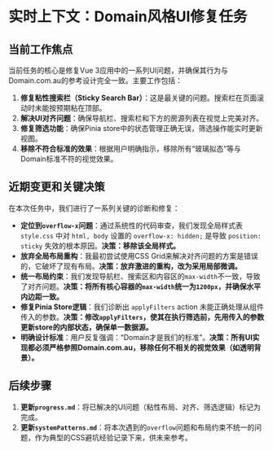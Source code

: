 # 实时上下文：Domain风格UI修复任务

## 当前工作焦点

当前任务的核心是修复Vue 3应用中的一系列UI问题，并确保其行为与Domain.com.au的参考设计完全一致。主要工作包括：

1.  **修复粘性搜索栏（Sticky Search Bar）**：这是最关键的问题。搜索栏在页面滚动时未能按预期粘在顶部。
2.  **解决UI对齐问题**：确保导航栏、搜索栏和下方的房源列表在视觉上完美对齐。
3.  **修复筛选功能**：确保Pinia store中的状态管理正确无误，筛选操作能实时更新视图。
4.  **移除不符合标准的效果**：根据用户明确指示，移除所有“玻璃拟态”等与Domain标准不符的视觉效果。

## 近期变更和关键决策

在本次任务中，我们进行了一系列关键的诊断和修复：

-   **定位到`overflow-x`问题**：通过系统性的代码审查，我们发现全局样式表 `style.css` 中对 `html, body` 设置的 `overflow-x: hidden;` 是导致 `position: sticky` 失效的根本原因。**决策：移除该全局样式。**
-   **放弃全局布局重构**：我最初尝试使用CSS Grid来解决对齐问题的方案是错误的，它破坏了现有布局。**决策：放弃激进的重构，改为采用局部微调。**
-   **统一布局约束**：我们发现导航栏、搜索区和内容区的`max-width`不一致，导致了对齐问题。**决策：将所有核心容器的`max-width`统一为`1200px`，并确保水平内边距一致。**
-   **修复Pinia Store逻辑**：我们诊断出 `applyFilters` action 未能正确处理从组件传入的参数。**决策：修改`applyFilters`，使其在执行筛选前，先用传入的参数更新store的内部状态，确保单一数据源。**
-   **明确设计标准**：用户反复强调：“Domain才是我们的标准”。**决策：所有UI实现都必须严格参照Domain.com.au，移除任何不相关的视觉效果（如透明背景）。**

## 后续步骤

1.  **更新`progress.md`**：将已解决的UI问题（粘性布局、对齐、筛选逻辑）标记为完成。
2.  **更新`systemPatterns.md`**：将本次遇到的`overflow`问题和布局约束不统一的问题，作为典型的CSS避坑经验记录下来，供未来参考。

